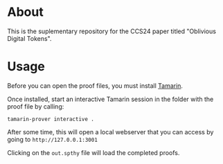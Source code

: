 # About

This is the suplementary repository for the CCS24 paper titled "Oblivious Digital Tokens".

# Usage

Before you can open the proof files, you must install [Tamarin](https://tamarin-prover.com/).

Once installed, start an interactive Tamarin session in the folder with the proof file by calling:
```
tamarin-prover interactive .
```
After some time, this will open a local webserver that you can access by going to `http://127.0.0.1:3001`

Clicking on the `out.spthy` file will load the completed proofs.
